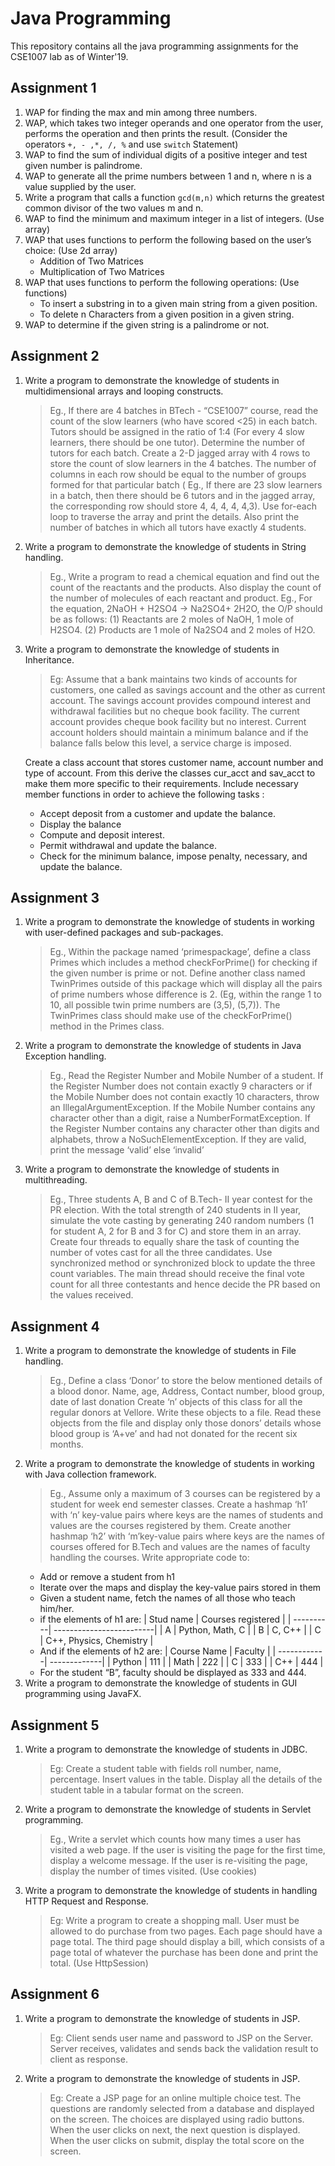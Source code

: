# Java Programming

This repository contains all the java programming assignments for the CSE1007 lab as of Winter'19.

## Assignment 1
1. WAP for finding the max and min among three numbers.
2. WAP, which takes two integer operands and one operator from the user, performs the operation and then prints the result. (Consider the operators `+, - ,*, /, %` and use `switch` Statement)
3. WAP to find the sum of individual digits of a positive integer and test given number is palindrome.
4. WAP to generate all the prime numbers between 1 and n, where n is a value supplied by the user.
5. Write a program that calls a function `gcd(m,n)` which returns the greatest common divisor of the two values m and n.
6. WAP to find the minimum and maximum integer in a list of integers. (Use array)
7. WAP that uses functions to perform the following based on the user’s choice: (Use 2d array)
    * Addition of Two Matrices
    * Multiplication of Two Matrices 
8. WAP that uses functions to perform the following operations: (Use functions)
    * To insert a substring in to a given main string from a given position.
    * To delete n Characters from a given position in a given string.
9. WAP to determine if the given string is a palindrome or not.

## Assignment 2
1. Write a program to demonstrate the knowledge of students in multidimensional arrays and looping constructs.
    >Eg., If there are 4 batches in BTech - “CSE1007” course, read the count of the slow learners (who have scored <25) in each batch. Tutors should be assigned in the ratio of 1:4 (For every 4 slow learners, there should be one tutor). Determine the number of tutors for each batch. Create a 2-D jagged array with 4 rows to store the count of slow learners in the 4 batches. The number of columns in each row should be equal to the number of groups formed for that particular batch ( Eg., If there are 23 slow learners in a batch, then there should be 6 tutors and in the jagged array, the corresponding row should store  4, 4, 4, 4, 4,3). Use for-each loop to traverse the array and print the details. Also print the number of batches in which all tutors have exactly 4 students.
2. Write a program to demonstrate the knowledge of students in String handling.
    >Eg., Write a program to read a chemical equation and find out the count of the reactants and the products. Also display the count of the number of molecules of each reactant and product.
    >Eg., For the equation, 2NaOH + H2SO4 -> Na2SO4+ 2H2O,  the O/P  should be as follows: (1) Reactants are 2 moles of NaOH,  1 mole of H2SO4. (2) Products are 1 mole of Na2SO4 and 2 moles of H2O.
3. Write a program to demonstrate the knowledge of students in Inheritance.
    > Eg: Assume that a bank maintains two kinds of accounts for customers, one called as savings account and the other as current account. The savings account provides compound interest and withdrawal facilities but no cheque book facility. The current account provides cheque book facility but no interest. Current account holders should maintain a minimum balance and if the balance falls below this level, a service charge is imposed.

    Create a class account that stores customer name, account number and type of account. From this derive the classes cur_acct and sav_acct to make them more specific to their requirements. Include necessary member functions in order to achieve the following tasks :
    * Accept deposit from a customer and update the balance.
    * Display the balance
    * Compute and deposit interest.
    * Permit withdrawal and update the balance.
    * Check for the minimum balance, impose penalty, necessary, and update the balance.

## Assignment 3
1. Write a program to demonstrate the knowledge of students in working with user-defined packages and sub-packages. 
    >Eg., Within the package named ‘primespackage’, define a class Primes which includes a method checkForPrime() for checking if the given number is prime or not. Define another class named TwinPrimes outside of this package which will display all the pairs of prime numbers whose difference is 2. (Eg, within the range 1 to 10, all possible twin prime numbers are (3,5), (5,7)). The TwinPrimes class should make use of the checkForPrime() method in the Primes class.
2. Write a program to demonstrate the knowledge of students in Java Exception handling.
    >Eg., Read the Register Number and Mobile Number of a student. If the Register Number does not contain exactly 9 characters or if the Mobile Number does not contain exactly 10 characters, throw an IllegalArgumentException.  If the Mobile Number contains any character other than a digit, raise a NumberFormatException. If the Register Number contains any character other than digits and alphabets, throw a NoSuchElementException. If they are valid, print the message ‘valid’ else ‘invalid’
3. Write a program to demonstrate the knowledge of students in multithreading.
    >Eg., Three students A, B and C of B.Tech- II year contest for the PR election. With the total strength of 240 students in II year, simulate the vote casting by generating 240 random numbers (1 for student A, 2 for B and 3 for C) and store them in an array. Create four threads to equally share the task of counting the number of votes cast for all the three candidates. Use synchronized method or synchronized block to update the three count variables. The main thread should receive the final vote count for all three contestants and hence decide the PR based on the values received.

## Assignment 4
1. Write a program to demonstrate the knowledge of students in File handling.
    > Eg., Define a class ‘Donor’ to store the below mentioned details of  a blood donor.  Name, age, Address, Contact number, blood group, date of last donation Create ‘n’ objects of this class for all the regular donors at Vellore. Write these objects to a file. Read these objects from the file and display only those donors’ details whose blood group is ‘A+ve’ and had not donated for the recent six months.
2. Write a program to demonstrate the knowledge of students in working with Java collection framework.
    > Eg., Assume only a maximum of 3 courses can be registered by a student for week end semester classes.  Create a hashmap ‘h1’ with ‘n’ key-value pairs where keys are the names of students and values are the courses registered by them. Create another hashmap ‘h2’ with ‘m’key-value pairs where keys are the names of courses offered for B.Tech and values are the names of faculty handling the courses. Write appropriate code to:
    * Add or remove a student from h1
    * Iterate over the maps and display the key-value pairs stored in them
    * Given a student name, fetch the names of all those who teach him/her.
    * if the elements of h1 are:
    | Stud name | Courses registered       |
    | ----------| -------------------------|
    | A         | Python, Math, C          |
    | B         | C, C++                   |
    | C         | C++, Physics, Chemistry  |
    * And if the elements of h2 are:
    | Course Name | Faculty      |
    | ------------| -------------|
    | Python      | 111          |
    | Math        | 222          |
    | C           | 333          |
    | C++         | 444          |
    * For the student “B”, faculty should be displayed as 333 and 444.
3. Write a program to demonstrate the knowledge of students in GUI programming using JavaFX.

## Assignment 5
1. Write a program to demonstrate the knowledge of students in JDBC.
    >Eg: Create a student table with fields roll number, name, percentage. Insert values in the table. Display all the details of the student table in a tabular format on the screen.
2. Write a program to demonstrate the knowledge of students in Servlet programming.
    >Eg., Write a servlet which counts how many times a user has visited a web page. If the user is visiting the page for the first time, display a welcome message. If the user is re-visiting the page, display the number of times visited. (Use cookies)
3. Write a program to demonstrate the knowledge of students in handling HTTP Request and Response.
    >Eg: Write a program to create a shopping mall. User must be allowed to do purchase from two pages. Each page should have a page total. The third page should display a bill, which consists of a page total of whatever the purchase has been done and print the total. (Use HttpSession)

## Assignment 6
1. Write a program to demonstrate the knowledge of students in JSP.
    >Eg: Client sends user name and password to JSP on the Server. Server receives, validates and sends back the validation result to client as response.
2. Write a program to demonstrate the knowledge of students in JSP.
    >Eg: Create a JSP page for an online multiple choice test. The questions are randomly selected from a database and displayed on the screen. The choices are displayed using radio buttons. When the user clicks on next, the next question is displayed. When the user clicks on submit, display the total score on the screen.